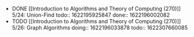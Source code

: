 - DONE [[Introduction to Algorithms and Theory of Computing (270)]] 5/24: Union-Find
  todo:: 1622195925847
  done:: 1622196002082
- TODO [[Introduction to Algorithms and Theory of Computing (270)]] 5/26: Graph Algorithms
  doing:: 1622196033878
  todo:: 1622307660085